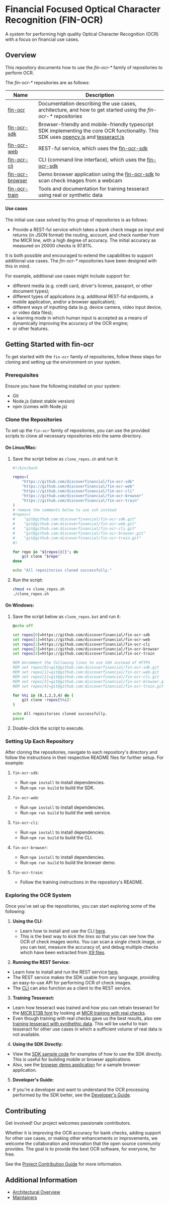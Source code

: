 # Financial Focused Optical Character Recognition (FIN-OCR)

A system for performing high quality Optical Character Recognition (OCR) with a focus on financial use cases.

## Overview

This repository documents how to use the *fin-ocr-\** family of repositories to perform OCR.

The *fin-ocr-\** repositories are as follows:

| Name | Description |
| ---- | ----------- |
| [fin-ocr](https://github.com/discoverfinancial/fin-ocr) | Documentation describing the use cases, architecture, and how to get started using the *fin-ocr-\** repositories |
| [fin-ocr-sdk](https://github.com/discoverfinancial/fin-ocr-sdk) | Browser-friendly and mobile-friendly typescript SDK implementing the core OCR functionality.  This SDK uses [opencv.js](https://github.com/TechStark/opencv-js) and [tesseract.js](https://tesseract.projectnaptha.com/) |
| [fin-ocr-web](https://github.com/discoverfinancial/fin-ocr-web) | REST-ful service, which uses the [fin-ocr-sdk](https://github.com/discoverfinancial/fin-ocr-sdk) |
| [fin-ocr-cli](https://github.com/discoverfinancial/fin-ocr-cli) | CLI (command line interface), which uses the [fin-ocr-sdk](https://github.com/discoverfinancial/fin-ocr-sdk) |
| [fin-ocr-browser](https://github.com/discoverfinancial/fin-ocr-browser) | Demo browser application using the [fin-ocr-sdk](https://github.com/discoverfinancial/fin-ocr-sdk) to scan check images from a webcam |
| [fin-ocr-train](https://github.com/discoverfinancial/fin-ocr-train) | Tools and documentation for training tesseract using real or synthetic data |

#### Use cases
The initial use case solved by this group of repositories is as follows:

* Provide a REST-ful service which takes a bank check image as input and returns (in JSON format) the routing, account, and check number from the MICR line, with a high degree of accuracy.  The initial accuracy as measured on 20000 checks is 97.81%.

It is both possible and encouraged to extend the capabilities to support additional use cases.  The *fin-ocr-\** repositories have been designed with this in mind.

For example, additional use cases might include support for:
* different media (e.g. credit card, driver's license, passport, or other document types);
* different types of applications (e.g. additional REST-ful endpoints, a mobile application, and/or a browser application);
* different ways of inputting data (e.g. device camera, video input device, or video data files);
* a learning mode in which human input is accepted as a means of dynamically improving the accuracy of the OCR engine;
* or other features.

## Getting Started with fin-ocr

To get started with the `fin-ocr` family of repositories, follow these steps for cloning and setting up the environment on your system.

### Prerequisites

Ensure you have the following installed on your system:

- Git
- Node.js (latest stable version)
- npm (comes with Node.js)

### Clone the Repositories

To set up the `fin-ocr` family of repositories, you can use the provided scripts to clone all necessary repositories into the same directory.

#### On Linux/Mac:
1. Save the script below as `clone_repos.sh` and run it:

    ```bash
    #!/bin/bash

    repos=(
        "https://github.com/discoverfinancial/fin-ocr-sdk"
        "https://github.com/discoverfinancial/fin-ocr-web"
        "https://github.com/discoverfinancial/fin-ocr-cli"
        "https://github.com/discoverfinancial/fin-ocr-browser"
        "https://github.com/discoverfinancial/fin-ocr-train"
    )
    # remove the comments below to use ssh instead
    #repos=(
    #    "git@github.com:discoverfinancial/fin-ocr-sdk.git"
    #    "git@github.com:discoverfinancial/fin-ocr-web.git"
    #    "git@github.com:discoverfinancial/fin-ocr-cli.git"
    #    "git@github.com:discoverfinancial/fin-ocr-browser.git"
    #    "git@github.com:discoverfinancial/fin-ocr-train.git"
    #)

    for repo in "${repos[@]}"; do
        git clone "$repo"
    done

    echo "All repositories cloned successfully."
    ```

2. Run the script:

    ```bash
    chmod +x clone_repos.sh
    ./clone_repos.sh
    ```

#### On Windows:
1. Save the script below as `clone_repos.bat` and run it:

    ```bat
    @echo off

    set repos[0]=https://github.com/discoverfinancial/fin-ocr-sdk
    set repos[1]=https://github.com/discoverfinancial/fin-ocr-web
    set repos[2]=https://github.com/discoverfinancial/fin-ocr-cli
    set repos[3]=https://github.com/discoverfinancial/fin-ocr-browser
    set repos[4]=https://github.com/discoverfinancial/fin-ocr-train

    REM Uncomment the following lines to use SSH instead of HTTPS
    REM set repos[0]=git@github.com:discoverfinancial/fin-ocr-sdk.git
    REM set repos[1]=git@github.com:discoverfinancial/fin-ocr-web.git
    REM set repos[2]=git@github.com:discoverfinancial/fin-ocr-cli.git
    REM set repos[3]=git@github.com:discoverfinancial/fin-ocr-browser.git
    REM set repos[4]=git@github.com:discoverfinancial/fin-ocr-train.git

    for %%i in (0,1,2,3,4) do (
        git clone !repos[%%i]!
    )

    echo All repositories cloned successfully.
    pause
    ```

2. Double-click the script to execute.

### Setting Up Each Repository

After cloning the repositories, navigate to each repository's directory and follow the instructions in their respective README files for further setup. For example:

1. `fin-ocr-sdk`:
   - Run `npm install` to install dependencies.
   - Run `npm run build` to build the SDK.

2. `fin-ocr-web`:
   - Run `npm install` to install dependencies.
   - Run `npm run build` to build the web service.

3. `fin-ocr-cli`:
   - Run `npm install` to install dependencies.
   - Run `npm run build` to build the CLI.

4. `fin-ocr-browser`:
   - Run `npm install` to install dependencies.
   - Run `npm run build` to build the browser demo.

5. `fin-ocr-train`:
   - Follow the training instructions in the repository's README.

### Exploring the OCR System

Once you've set up the repositories, you can start exploring some of the following:

1. **Using the CLI:**
   - Learn how to install and use the CLI [here](https://github.com/discoverfinancial/fin-ocr-cli?tab=readme-ov-file#fin-ocr-cli).
   - This is the best way to *kick the tires* so that you can see how the OCR of check images works.  You can scan a single check image, or you can test, measure the accuracy of, and debug multiple checks which have been extracted from [X9 files](https://www.frbservices.org/binaries/content/assets/crsocms/financial-services/check/setup/frb-x937-standards-reference.pdf).

2. **Running the REST Service:**
  - Learn how to install and run the REST service [here](https://github.com/discoverfinancial/fin-ocr-web?tab=readme-ov-file#fin-ocr-web).
  - The REST service makes the SDK usable from any language, providing an easy-to-use API for performing OCR of check images.
  - The [CLI](https://github.com/discoverfinancial/fin-ocr-cli?tab=readme-ov-file#fin-ocr-cli) can also function as a client to the REST service.

3. **Training Tesseract:**
  - Learn how tesseract was trained and how you can retrain tesseract for the [MICR E13B font](https://en.wikipedia.org/wiki/Magnetic_ink_character_recognition#E-13B) by looking at [MICR training with real checks](https://github.com/discoverfinancial/fin-ocr-train/blob/main/real/README.md#micr-training-with-real-checks).
  - Even though training with real checks gave us the best results, also see [training tesseract with synthethic data](https://github.com/discoverfinancial/fin-ocr-train/blob/main/synthetic/README.md#tesseract-auto-training).  This will be useful to train tesseract for other use cases in which a sufficient volume of real data is not available.

4. **Using the SDK Directly:**
  - View the [SDK sample code](https://github.com/discoverfinancial/fin-ocr-sdk?tab=readme-ov-file#sample-code) for examples of how to use the SDK directly. This is useful for building mobile or browser applications.
  - Also, see the [browser demo application](https://github.com/discoverfinancial/fin-ocr-browser?tab=readme-ov-file#fin-ocr-browser-based-demo-application) for a sample browser application.

5. **Developer's Guide:**
  - If you're a developer and want to understand the OCR processing performed by the SDK better, see the [Developer's Guide](./DEV_GUIDE.md).

## Contributing

Get involved!  Our project welcomes passionate contributors.

Whether it is improving the OCR accuracy for bank checks, adding support for other use cases, or making other enhancements or improvements, we welcome the collaboration and innovation that the open source community provides.  The goal is to provide the best OCR software, for everyone, for free.

See the [Project Contribution Guide](./CONTRIBUTE.md) for more information.

## Additional Information

* [Architectural Overview](./ARCHITECTURE.md)
* [Maintainers](./MAINTAINERS.md)
